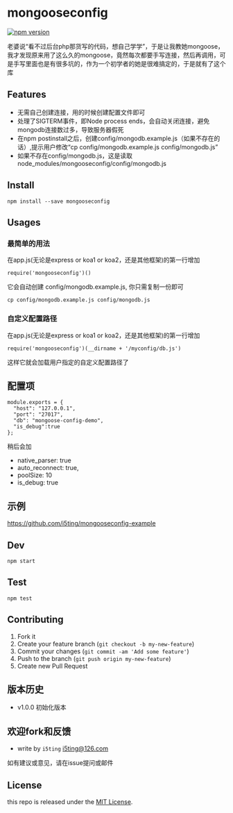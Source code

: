 # mongooseconfig

[![npm version](https://badge.fury.io/js/mongooseconfig.svg)](http://badge.fury.io/js/mongooseconfig)

老婆说“看不过后台php那货写的代码，想自己学学”，于是让我教她mongoose，我才发现原来用了这么久的mongoose，竟然每次都要手写连接，然后再调用，可是手写里面也是有很多坑的，作为一个初学者的她是很难搞定的，于是就有了这个库

## Features

- 无需自己创建连接，用的时候创建配置文件即可
- 处理了SIGTERM事件，即Node process ends，会自动关闭连接，避免mongodb连接数过多，导致服务器假死
- 在npm postinstall之后，创建config/mongodb.example.js（如果不存在的话）,提示用户修改“cp config/mongodb.example.js config/mongodb.js”
- 如果不存在config/mongodb.js，这是读取node_modules/mongooseconfig/config/mongodb.js


## Install

```
npm install --save mongooseconfig
```

## Usages

### 最简单的用法

在app.js(无论是express or koa1 or koa2，还是其他框架)的第一行增加

```
require('mongooseconfig')()
```

它会自动创建 config/mongodb.example.js, 你只需复制一份即可

```
cp config/mongodb.example.js config/mongodb.js
```
### 自定义配置路径

在app.js(无论是express or koa1 or koa2，还是其他框架)的第一行增加

```
require('mongooseconfig')(__dirname + '/myconfig/db.js')
```

这样它就会加载用户指定的自定义配置路径了


## 配置项

```
module.exports = {
  "host": "127.0.0.1",
  "port": "27017",
  "db": "mongoose-config-demo",
  "is_debug":true
};
```

稍后会加

- native_parser: true
- auto_reconnect: true,
- poolSize: 10
- is_debug: true

## 示例

https://github.com/i5ting/mongooseconfig-example

## Dev

```
npm start
```

## Test

```
npm test
```


## Contributing

1. Fork it
2. Create your feature branch (`git checkout -b my-new-feature`)
3. Commit your changes (`git commit -am 'Add some feature'`)
4. Push to the branch (`git push origin my-new-feature`)
5. Create new Pull Request

## 版本历史

- v1.0.0 初始化版本

## 欢迎fork和反馈

- write by `i5ting` i5ting@126.com

如有建议或意见，请在issue提问或邮件

## License

this repo is released under the [MIT
License](http://www.opensource.org/licenses/MIT).
